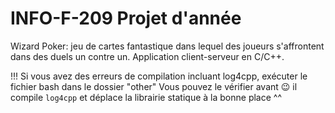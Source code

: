 # INFO-F-209 Projet d'année

Wizard Poker: jeu de cartes fantastique dans lequel des joueurs s'affrontent dans des duels un contre un. Application client-serveur en C/C++.


!!! Si vous avez des erreurs de compilation incluant log4cpp, exécuter le fichier bash dans le dossier "other"
Vous pouvez le vérifier avant :wink: il compile `log4cpp` et déplace la librairie statique à la bonne place ^^
